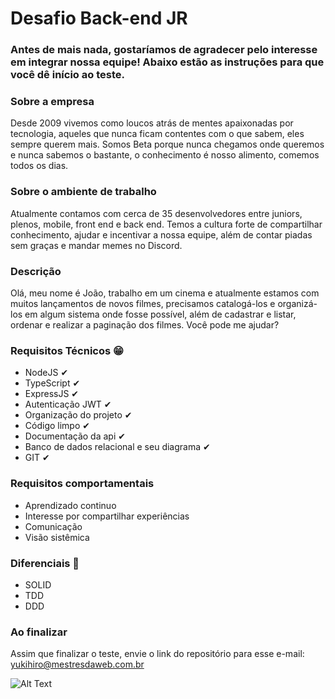 # Desafio Back-end JR 
### Antes de mais nada, gostaríamos de agradecer pelo interesse em integrar nossa equipe! Abaixo estão as instruções para que você dê início ao teste.

### Sobre a empresa
Desde 2009 vivemos como loucos atrás de mentes apaixonadas por tecnologia, aqueles que nunca ficam contentes com o que sabem, eles sempre querem mais. Somos Beta porque nunca chegamos onde queremos e nunca sabemos o bastante, o conhecimento é nosso alimento, comemos todos os dias.

### Sobre o ambiente de trabalho
Atualmente contamos com cerca de 35 desenvolvedores entre juniors, plenos, mobile, front end e back end. Temos a cultura forte de compartilhar conhecimento, ajudar e incentivar a nossa equipe, além de contar piadas sem graças e mandar memes no Discord.

### Descrição
Olá, meu nome é João, trabalho em um cinema e atualmente estamos com muitos lançamentos de novos filmes, precisamos catalogá-los e organizá-los em algum sistema onde fosse possível, além de cadastrar e listar, ordenar e realizar a paginação dos filmes. Você pode me ajudar?

### Requisitos Técnicos 😁
- NodeJS ✔
- TypeScript ✔
- ExpressJS ✔
- Autenticação JWT ✔
- Organização do projeto ✔
- Código limpo ✔
- Documentação da api ✔
- Banco de dados relacional e seu diagrama ✔
- GIT ✔

### Requisitos comportamentais
- Aprendizado continuo
- Interesse por compartilhar experiências
- Comunicação
- Visão sistêmica

### Diferenciais 💖
- SOLID
- TDD
- DDD

### Ao finalizar
Assim que finalizar o teste, envie o link do repositório para esse e-mail: yukihiro@mestresdaweb.com.br

![Alt Text](https://tenor.com/view/ednaldo-pereira-vale-nada-clone-worthless-funny-gif-17809469.gif)
